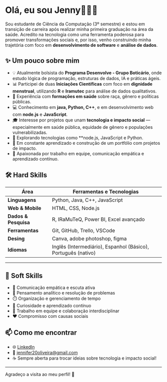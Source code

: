 # Olá, eu sou Jenny👩‍💻🌱

Sou estudante de Ciência da Computação (3º semestre) e estou em transição de carreira após realizar minha primeira graduação na área da saúde. Acredito na tecnologia como uma ferramenta poderosa para promover transformações sociais e, por isso, venho construindo minha trajetória com foco em **desenvolvimento de software** e **análise de dados**.

## ✨ Um pouco sobre mim

- 💡 Atualmente bolsista do **Programa Desenvolve - Grupo Boticário**, onde estudo lógica de programação, estruturas de dados, IA e práticas ágeis.
- 📊 Participei de duas **Iniciações Científicas** com foco em **dignidade menstrual**, utilizando **R** e **Iramutec** para análise de dados qualitativos.
- 💬 Experiência com **formações em saúde** sobre raça, gênero e políticas públicas.
- 💻 Conhecimento em **java, Python, C++**, e em desenvolvimento web com **node.js** e **JavaScript**.
- 🎓 Interesse por projetos que unam **tecnologia e impacto social** — especialmente em saúde pública, equidade de gênero e populações vulnerabilizadas.
-  🧠 Explorando tecnologias como **node.js, JavaScript e Python. 
- 🔧 Em constante aprendizado e construção de um portfólio com projetos de impacto.
- 🤝 Apaixonada por trabalho em equipe, comunicação empática e aprendizado contínuo.


## 🛠️ Hard Skills

| Área                | Ferramentas e Tecnologias                                         |
|---------------------|------------------------------------------------------------------|
| **Linguagens**       | Python, Java, C++, JavaScript                                    |
| **Web & Mobile**     | HTML, CSS, Node.js                                  |
| **Dados & Pesquisa** | R, IRaMuTeQ, Power BI, Excel avançado                                              |
| **Ferramentas**      | Git, GitHub, Trello, VSCode                              |
| **Desing**           | Canva, adobe photoshop, figma            |
| **Idiomas**          | Inglês (Intermediário), Espanhol (Básico), Português (nativo)            |

---

## 🌱 Soft Skills

- 🤝 Comunicação empática e escuta ativa
- 🧩 Pensamento analítico e resolução de problemas
- ⏱️ Organização e gerenciamento de tempo
- 🧠 Curiosidade e aprendizado contínuo
- 👥 Trabalho em equipe e colaboração interdisciplinar
- ❤️ Compromisso com causas sociais

## 📫 Como me encontrar

- 🌐 [LinkedIn](https://www.linkedin.com/in/jennifer-adomaitis)
- 📧 jennifer20oliveira@gmail.com
- ☕ Sempre aberta para trocar ideias sobre tecnologia e impacto social!

---

Agradeço a visita ao meu perfil! 💜
